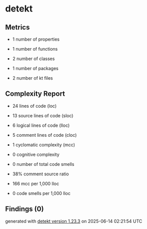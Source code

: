 # detekt

## Metrics

* 1 number of properties

* 1 number of functions

* 2 number of classes

* 1 number of packages

* 2 number of kt files

## Complexity Report

* 24 lines of code (loc)

* 13 source lines of code (sloc)

* 6 logical lines of code (lloc)

* 5 comment lines of code (cloc)

* 1 cyclomatic complexity (mcc)

* 0 cognitive complexity

* 0 number of total code smells

* 38% comment source ratio

* 166 mcc per 1,000 lloc

* 0 code smells per 1,000 lloc

## Findings (0)

generated with [detekt version 1.23.3](https://detekt.dev/) on 2025-06-14 02:21:54 UTC
